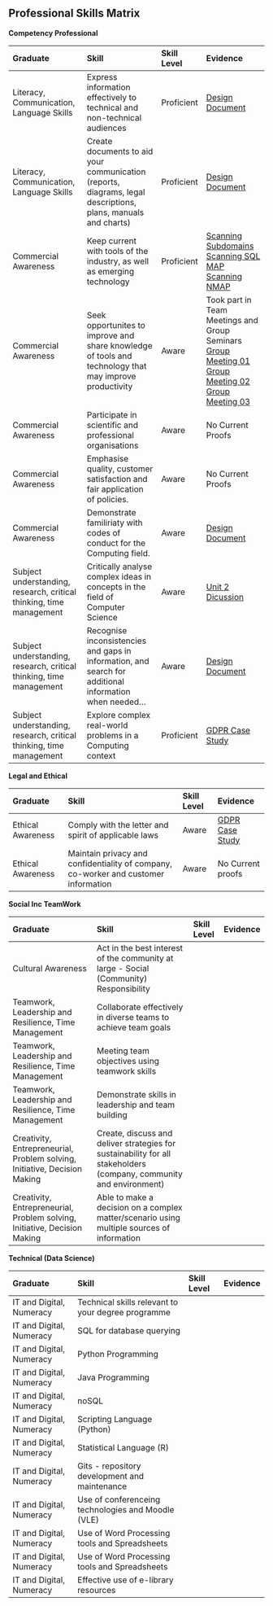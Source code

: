 ## Professional Skills Matrix

**Competency Professional**

| Graduate   | Skill    | Skill Level               | Evidence |
| :--        | :--      | :--                       | :--      |
| Literacy, Communication, Language Skills | Express information effectively to technical and non-technical audiences |Proficient |[Design Document](/MyPortfolio/PCOM7E/Assignment1.docx) | 
| Literacy, Communication, Language Skills | Create documents to aid your communication (reports, diagrams, legal descriptions, plans, manuals and charts) | Proficient |[Design Document](/MyPortfolio/PCOM7E/Assignment1.docx) | 
| Commercial Awareness | Keep current with tools of the industry, as well as emerging technology | Proficient | [Scanning Subdomains](/MyPortfolio/PCOM7E/SSL.html) [Scanning SQL MAP ](/MyPortfolio/PCOM7E/SQLMAP.html) [Scanning NMAP ](/MyPortfolio/PCOM7E/NMAP.html)| 
| Commercial Awareness | Seek opportunites to improve and share knowledge of tools and technology that may improve productivity | Aware | Took part in Team Meetings and Group Seminars [Group Meeting 01](/MyPortfolio/PCOM7E/Notes01.html) [Group Meeting 02](/MyPortfolio/PCOM7E/Notes02.html) [Group Meeting 03](/MyPortfolio/PCOM7E/Notes03.html) | 
| Commercial Awareness | Participate in scientific and professional organisations | Aware | No Current Proofs | 
| Commercial Awareness | Emphasise quality, customer satisfaction and fair application of policies. | Aware | No Current Proofs | 
| Commercial Awareness | Demonstrate familiriaty with codes of conduct for the Computing field. | Aware |[Design Document](/MyPortfolio/PCOM7E/Assignment1.docx)| 
| Subject understanding, research, critical thinking, time management | Critically analyse complex ideas in concepts in the field of Computer Science |Aware |[Unit 2 Dicussion](/MyPortfolio/PCOM7E/Unit02.md) | 
| Subject understanding, research, critical thinking, time management | Recognise inconsistencies and gaps in information, and search for additional information when needed… | Aware | [Design Document](/MyPortfolio/PCOM7E/Assignment1.docx) | 
| Subject understanding, research, critical thinking, time management | Explore complex real-world problems in a Computing context | Proficient |  [GDPR Case Study](/MyPortfolio/PCOM7E/Unit10.md)| 

**Legal and Ethical**

| Graduate   | Skill    | Skill Level               | Evidence |
| :--        | :--      | :--                       | :--      |
| Ethical Awareness | Comply with the letter and spirit of applicable laws | Aware |[GDPR Case Study](/MyPortfolio/PCOM7E/Unit10.md)| 
| Ethical Awareness | Maintain privacy and confidentiality of company, co-worker and customer information | Aware | No Current proofs| 

**Social Inc TeamWork**

| Graduate   | Skill    | Skill Level               | Evidence |
| :--        | :--      | :--                       | :--      |
| Cultural Awareness | Act in the best interest of the community at large - Social (Community) Responsibility | | | 
| Teamwork, Leadership and Resilience, Time Management | Collaborate effectively in diverse teams to achieve team goals | | | 
| Teamwork, Leadership and Resilience, Time Management | Meeting team objectives using teamwork skills | | | 
| Teamwork, Leadership and Resilience, Time Management | Demonstrate skills in leadership and team building | | | 
| Creativity, Entrepreneurial, Problem solving, Initiative, Decision Making | Create, discuss and deliver strategies for sustainability for all stakeholders (company, community and environment) | | | 
| Creativity, Entrepreneurial, Problem solving, Initiative, Decision Making | Able to make a decision on a complex matter/scenario using multiple sources of information | | | 

**Technical (Data Science)**

| Graduate   | Skill    | Skill Level               | Evidence |
| :--        | :--      | :--                       | :--      |
| IT and Digital, Numeracy | Technical skills relevant to your degree programme | | | 
| IT and Digital, Numeracy | SQL for database querying | | | 
| IT and Digital, Numeracy | Python Programming | | | 
| IT and Digital, Numeracy | Java Programming | | | 
| IT and Digital, Numeracy | noSQL | | | 
| IT and Digital, Numeracy | Scripting Language (Python) | | | 
| IT and Digital, Numeracy | Statistical Language (R) | | | 
| IT and Digital, Numeracy | Gits - repository development and maintenance | | | 
| IT and Digital, Numeracy | Use of conferenceing technologies and Moodle (VLE) | | | 
| IT and Digital, Numeracy | Use of Word Processing tools and Spreadsheets | | | 
| IT and Digital, Numeracy | Use of Word Processing tools and Spreadsheets | | | 
| IT and Digital, Numeracy | Effective use of e-library resources | | | 


